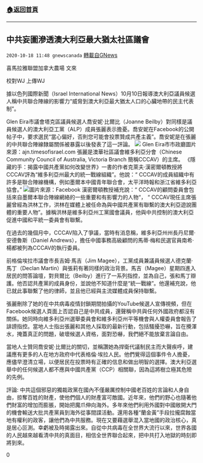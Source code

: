 ###  [:house:返回首頁](https://github.com/ourhimalayas/txt)
---

## 中共妄圖滲透澳大利亞最大猶太社區議會
`2020-10-18 11:48 gnewscanada` [轉載自GNews](https://gnews.org/zh-hant/432278/)

喜馬拉雅聯盟加拿大農場 文來

校對WJ 上傳WJ

據以色列國際新聞（Israel International News）10月10日報導澳大利亞議員候選人稱中共聯合陣線的影響力“威脅到澳大利亞最大猶太人口的心臟地帶的民主代表制”。

Glen Eira市議會塔克區議員候選人喬安妮·比爾比（Joanne Beilby）對同樣是議員候選人的澳大利亞工黨（ALP）成員張麗表示擔憂。喬安妮在Facebook的公開帖子中，要求選民“當心偏好，否則您可能會投票贊成共產主義”。喬安妮是在張麗的中共聯合陣線隸屬關係被暴露以後發表了這一評論。
![]()![](https://s3.amazonaws.com/gnews-media-offload/wp-content/uploads/2020/10/18113811/42559695.jpg) Glen Eira市市政廳圖片來源：ajn.timesofisrael.com
張麗是澳華社區議會維多利亞分會（Chinese Community Council of Australia, Victoria Branch 簡稱CCCAV）的主席。 《隱藏的手：揭露中國共產黨如何改變世界》一書的作者克萊夫·漢密爾頓教授將CCCAV評為“維多利亞州最大的統一戰線組織”。他說：“ CCCAV的成員組織中有許多是聯合陣線機構，例如墨爾本中國青年聯合會，太平洋時報和浙江省維多利亞協會。”
![]()![](https://s3.amazonaws.com/gnews-media-offload/wp-content/uploads/2020/10/18112712/%E5%B1%8F%E5%B9%95%E6%88%AA%E5%9B%BE503.png)圖片來源：Facebook
漢密爾頓教授補充說：“ CCCAV的顧問委員會包括來自墨爾本聯合陣線網絡的一些重要和有影響力的人物“， “ CCCAV現任主席張麗曾經為洪林工作，洪林在媒體上被任命為與中國共產黨有聯繫的澳大利亞遊說團體的重要人物”。據稱洪林是維多利亞州工黨國會議員，他與中共控制的澳大利亞促進中國和平統一委員會有聯繫。

在過去的幾個月中，CCCAV陷入了爭議，當時有消息稱，維多利亞州州長丹尼爾·安德魯斯（Daniel Andrews），擔任中國事務高級顧問的馬蒂·梅和民選官員南希·楊都被列為CCCAV的執行委員。

前格倫埃拉市議會市長吉姆·馬吉（Jim Magee），工黨成員兼議員候選人德克蘭·馬丁（Declan Martin）與張莉有著同樣的政治背景。馬吉（Magee）星期四進入居民的問答論壇，對貝爾比（Beilby）進行了一系列指控，並為自己，張和馬丁辯護。他否認共產黨的成員身份，並說他不知道什麼是“統一戰線”。他還補充說，他已就此事聯繫了他的律師，並且他已經與主流媒體成員保持聯繫。

張麗刪除了她的在中共病毒疫情封鎖期間拍攝的YouTube候選人宣傳視頻，但在Facebook候選人頁面上否認自己是中共成員，還聲稱中共與任何外國政府都沒有關係。她同時向維多利亞州選舉委員會和維多利亞州平等機會與人權委員會報告了誹謗指控。當地人士指出張麗和其他人採取的最新行動，包括騷擾恐嚇，旨在攪渾水，掩蓋真正的問題，破壞候選人資格，面對恐嚇，我們絕不能放棄言論自由。

當地人士贊同喬安妮·比爾比的關切，並稱讚她為捍衛代議制民主而大聲疾呼，建議應有更多的人在地方政府中代表格倫·埃拉人民。他們覺得這個事件令人擔憂，應儘早澄清立場，以便居民在投票時有正確的信息和做出明智的選擇。澳大利亞選舉中的任何候選人都不應與中國共產黨（CCP）相關聯，因為這將樹立極其危險的先例。

評論:
中共這個邪惡的獨裁政黨在國內不僅嚴厲控制中國老百姓的言論和人身自由，掠奪百姓的財產，使他們個人的財產富可敵國。近年來，他們的野心也隨著他們財富的增加而膨脹，開始把魔爪伸向海外。多年來他們利用外國對中國敞開大門的機會輸送大批共產黨員到海外從事間諜活動。還用各種“蘭金黃”手段拉攏腐蝕當地有權利的政客，讓他們為中共服務。現在又要藉選舉混入當地國的政治核心，真是居心叵測。幸虧被及時揭露出來。自從中共病毒在全世界大流行以來，世界各國的人民越來越看清中共的真面目，相信全世界聯合起來，把中共打入地獄的時刻即將到來。

0
